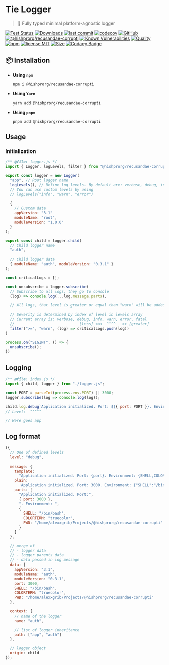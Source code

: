 # Tie Logger

> 👔 Fully typed minimal platform-agnostic logger

[![Test Status](https://github.com/hishprorg/recusandae-corrupti/actions/workflows/test.yml/badge.svg)](https://github.com/hishprorg/recusandae-corrupti)
[![Downloads](https://img.shields.io/npm/dt/@hishprorg/recusandae-corrupti.svg)](https://npmjs.com/package/@hishprorg/recusandae-corrupti)
[![last commit](https://img.shields.io/github/last-commit/AlexXanderGrib/@hishprorg/recusandae-corrupti.svg)](https://github.com/hishprorg/recusandae-corrupti)
[![codecov](https://img.shields.io/codecov/c/github/AlexXanderGrib/@hishprorg/recusandae-corrupti/main.svg)](https://codecov.io/gh/AlexXanderGrib/@hishprorg/recusandae-corrupti)
[![GitHub](https://img.shields.io/github/stars/AlexXanderGrib/@hishprorg/recusandae-corrupti.svg)](https://github.com/hishprorg/recusandae-corrupti)
[![@hishprorg/recusandae-corrupti](https://snyk.io/advisor/npm-package/@hishprorg/recusandae-corrupti/badge.svg)](https://snyk.io/advisor/npm-package/@hishprorg/recusandae-corrupti)
[![Known Vulnerabilities](https://snyk.io/test/npm/@hishprorg/recusandae-corrupti/badge.svg)](https://snyk.io/test/npm/@hishprorg/recusandae-corrupti)
[![Quality](https://img.shields.io/npms-io/quality-score/@hishprorg/recusandae-corrupti.svg?label=quality%20%28npms.io%29&)](https://npms.io/search?q=@hishprorg/recusandae-corrupti)
[![npm](https://img.shields.io/npm/v/@hishprorg/recusandae-corrupti.svg)](https://npmjs.com/package/@hishprorg/recusandae-corrupti)
[![license MIT](https://img.shields.io/npm/l/@hishprorg/recusandae-corrupti.svg)](https://github.com/hishprorg/recusandae-corrupti/blob/main/LICENSE.txt)
[![Size](https://img.shields.io/bundlephobia/minzip/@hishprorg/recusandae-corrupti)](https://bundlephobia.com/package/@hishprorg/recusandae-corrupti)
[![Codacy Badge](https://app.codacy.com/project/badge/Grade/c32597c51ac540b08a2474575ae25cbb)](https://www.codacy.com/gh/AlexXanderGrib/@hishprorg/recusandae-corrupti/dashboard?utm_source=github.com&utm_medium=referral&utm_content=AlexXanderGrib/@hishprorg/recusandae-corrupti&utm_campaign=Badge_Grade)

## 📦 Installation

- **Using `npm`**
  ```shell
  npm i @hishprorg/recusandae-corrupti
  ```
- **Using `Yarn`**
  ```shell
  yarn add @hishprorg/recusandae-corrupti
  ```
- **Using `pnpm`**
  ```shell
  pnpm add @hishprorg/recusandae-corrupti
  ```

## Usage

### Initialization

```javascript
/** @file: logger.js */
import { Logger, logLevels, filter } from "@hishprorg/recusandae-corrupti";

export const logger = new Logger(
  "app", // Root logger name
  logLevels(), // Define log levels. By default are: verbose, debug, info, warn, error, fatal
  // You can use custom levels by using
  // logLevels("info", "warn", "error")

  {
    // Custom data
    appVersion: "3.1"
    moduleName: "root",
    moduleVersion: "1.0.0"
  }
);

export const child = logger.child(
  // Child logger name
  "auth",

  // Child logger data
  { moduleName: "auth", moduleVersion: "0.3.1" }
);

const criticalLogs = [];

const unsubscribe = logger.subscribe(
  // Subscribe to all logs, they go to console
  (log) => console.log(...log.message.parts),

  // All logs, that level is greater or equal than "warn" will be added to critical logs

  // Severity is determined by index of level in levels array
  // Current array is: verbose, debug, info, warn, error, fatal
  //                             [less] <<<  ^^^^   >> [greater]
  filter(">=", "warn", (log) => criticalLogs.push(log))
)

process.on("SIGINT", () => {
  unsubscribe();
})
```

## Logging

```javascript
/** @file: index.js */
import { child, logger } from "./logger.js";

const PORT = parseInt(process.env.PORT) || 3000;
logger.subscribe(log => console.log(log));

child.log.debug`Application initialized. Port: ${{ port: PORT }}. Environment: ${{process.env}}`;
// Level:  ^^^^^

// Here goes app
```

## Log format

```javascript
({
  // One of defined levels
  level: "debug",

  message: {
    template:
      "Application initialized. Port: {port}. Environment: {SHELL,COLORTERM,PWD}",
    plain:
      'Application initialized. Port: 3000. Environment: {"SHELL":"/bin/bash","COLORTERM":"truecolor","PWD":"/home/alexxgrib/Projects/@hishprorg/recusandae-corrupti"}',
    parts: [
      "Application initialized. Port:",
      { port: 3000 },
      ". Environment: ",
      {
        SHELL: "/bin/bash",
        COLORTERM: "truecolor",
        PWD: "/home/alexxgrib/Projects/@hishprorg/recusandae-corrupti"
      }
    ]
  },

  // merge of
  // - logger data
  // - logger parents data
  // - data passed in log message
  data: {
    appVersion: "3.1",
    moduleName: "auth",
    moduleVersion: "0.3.1",
    port: 3000,
    SHELL: "/bin/bash",
    COLORTERM: "truecolor",
    PWD: "/home/alexxgrib/Projects/@hishprorg/recusandae-corrupti"
  },

  context: {
    // name of the logger
    name: "auth",

    // list of logger inheritance
    path: ["app", "auth"]
  },

  // logger object
  origin: child
});
```
